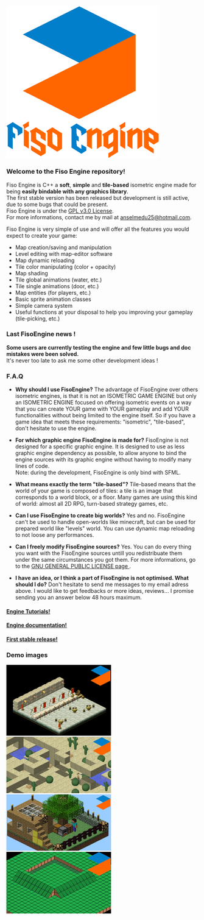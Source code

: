 <img src="https://github.com/AnselmeClergeot/FisoEngine/blob/master/Goodies/logo_text.png" width="400"></img>

### Welcome to the Fiso Engine repository!

Fiso Engine is C++ a **soft**, **simple** and **tile-based** isometric engine made for being **easily bindable with any graphics library**.<br/>
The first stable version has been released but development is still active, due to some bugs that could be present.<br/>
Fiso Engine is under the <a href="http://www.gnu.org/licenses/gpl-3.0.en.html">GPL v3.0 License</a>.<br/>
For more informations,  contact me by mail at anselmedu25@hotmail.com.

Fiso Engine is very simple of use and will offer all the features you would expect to create your game:
* Map creation/saving and manipulation
* Level editing with map-editor software
* Map dynamic reloading
* Tile color manipulating (color + opacity)
* Map shading
* Tile global animations (water, etc.)
* Tile single animations (door, etc.)
* Map entities (for players, etc.)
* Basic sprite animation classes
* Simple camera system
* Useful functions at your disposal to help you improving your gameplay (tile-picking, etc.)

### Last FisoEngine news ! 
**Some users are currently testing the engine and few little bugs and doc mistakes were been solved.** <br/>
It's never too late to ask me some other development ideas !

### F.A.Q
* **Why should I use FisoEngine?**
The advantage of FisoEngine over others isometric engines, is that it is not an ISOMETRIC GAME ENGINE but only an ISOMETRIC ENGINE focused on offering isometric events on a way that you can create YOUR game with YOUR gameplay and add YOUR functionalities without being limited to the engine itself. So if you have a game idea that meets these requirements: "isometric", "tile-based", don't hesitate to use the engine.

* **For which graphic engine FisoEngine is made for?**
FisoEngine is not designed for a specific graphic engine. It is designed to use as less graphic engine dependency as possible, to allow anyone to bind the engine sources with its graphic engine without having to modify many lines of code.<br/>
Note: during the development, FisoEngine is only bind with SFML. 

* **What means exactly the term "tile-based"?**
Tile-based means that the world of your game is composed of tiles: a tile is an image that corresponds to a world block, or a floor. Many games are using this kind of world: almost all 2D RPG, turn-based strategy games, etc.

* **Can I use FisoEngine to create big worlds?**
Yes and no. FisoEngine can't be used to handle open-worlds like minecraft, but can be used for prepared world like "levels" world. You can use dynamic map reloading to not loose any performances.

* **Can I freely modify FisoEngine sources?**
Yes. You can do every thing you want with the FisoEngine sources untill you redistribuate them under the same circumstances you got them. For more informations, go to the <a href="https://www.gnu.org/copyleft/gpl.html"> GNU GENERAL PUBLIC LICENSE page </a>.

* **I have an idea, or I think a part of FisoEngine is not optimised. What should I do?**
Don't hesitate to send me messages to my email adress above. I would like to get feedbacks or more ideas, reviews... I promise sending you an answer below 48 hours maximum. 


#### <a href="https://github.com/AnselmeClergeot/IsometricEngine/wiki/Home">Engine Tutorials!</a>
#### <a href="https://github.com/AnselmeClergeot/FisoEngine/tree/master/Documentation">Engine documentation!</a>
#### <a href="https://github.com/AnselmeClergeot/FisoEngine/releases/tag/test">First stable release!</a>

### Demo images
<img src="https://github.com/AnselmeClergeot/FisoEngine/blob/master/Examples/Demo%20images/dofusMap.PNG" width="275"></img>
<img src="https://github.com/AnselmeClergeot/FisoEngine/blob/master/Examples/Demo%20images/desertMap.PNG" width="275"></img>
<img src="https://github.com/AnselmeClergeot/FisoEngine/blob/master/Examples/Demo%20images/miencraftMap.PNG" width="275"></img>
<img src="https://github.com/AnselmeClergeot/FisoEngine/blob/master/Examples/Demo%20images/geometric.png" width="275"></img>
